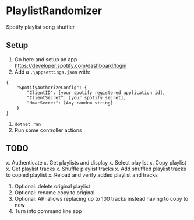 # PlaylistRandomizer
Spotify playlist song shuffler

## Setup
1. Go here and setup an app https://developer.spotify.com/dashboard/login
1. Add a `.\appsettings.json` with:
```
{
    "SpotifyAuthorizeConfig": {
        "ClientID": [your spotify registered application id],
        "ClientSecret": [your spotify secret],
        "HmacSecret": [Any random string]
    }
}
```
1. `dotnet run`
1. Run some controller actions

## TODO
x. Authenticate
x. Get playlists and display
x. Select playlist
x. Copy playlist
x. Get playlist tracks
x. Shuffle playlist tracks
x. Add shuffled playlist tracks to copied playlist
x. Reload and verify added playlist and tracks
1. Optional: delete original playlist
1. Optional: rename copy to original
1. Optional: API allows replacing up to 100 tracks instead having to copy to new
1. Turn into command line app